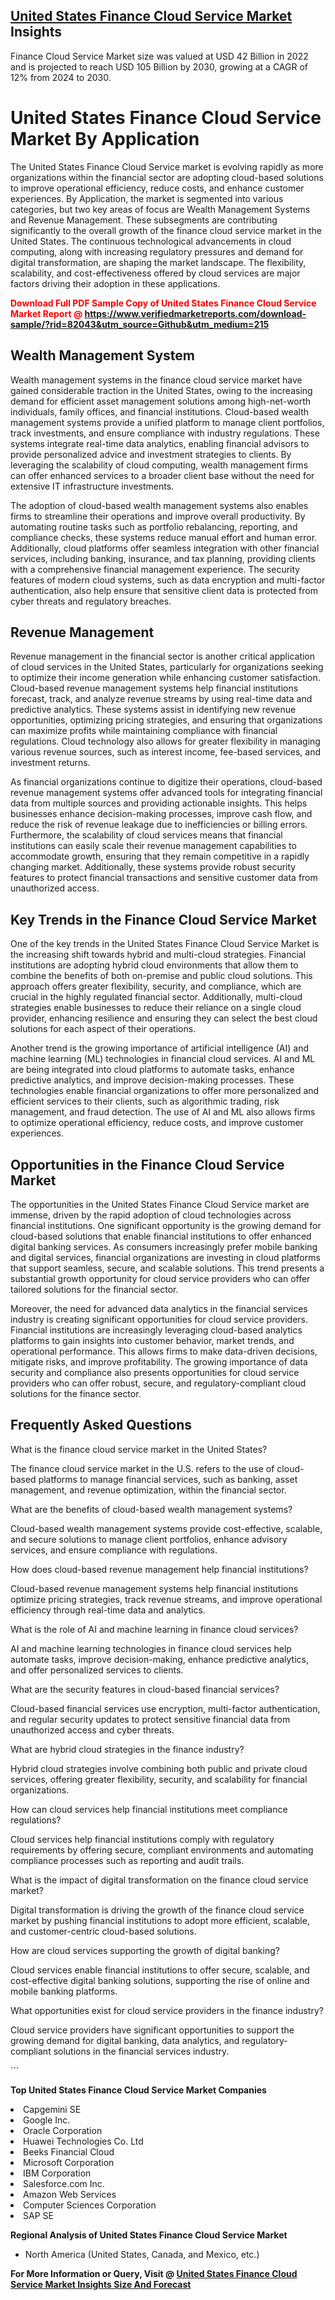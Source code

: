 <h2><a href="https://www.verifiedmarketreports.com/download-sample/?rid=82043&amp;utm_source=Github&amp;utm_medium=215" target="_blank">United States Finance Cloud Service Market</a> Insights</h2><p>Finance Cloud Service Market size was valued at USD 42 Billion in 2022 and is projected to reach USD 105 Billion by 2030, growing at a CAGR of 12% from 2024 to 2030.</p><p><h1>United States Finance Cloud Service Market By Application</h1><p>The United States Finance Cloud Service market is evolving rapidly as more organizations within the financial sector are adopting cloud-based solutions to improve operational efficiency, reduce costs, and enhance customer experiences. By Application, the market is segmented into various categories, but two key areas of focus are Wealth Management Systems and Revenue Management. These subsegments are contributing significantly to the overall growth of the finance cloud service market in the United States. The continuous technological advancements in cloud computing, along with increasing regulatory pressures and demand for digital transformation, are shaping the market landscape. The flexibility, scalability, and cost-effectiveness offered by cloud services are major factors driving their adoption in these applications.</p><p><strong><p><span class=""><span style="color: #ff0000;"><strong>Download Full PDF Sample Copy of United States Finance Cloud Service Market Report</strong> @ </span><a href="https://www.verifiedmarketreports.com/download-sample/?rid=82043&amp;utm_source=Github&amp;utm_medium=215" target="_blank">https://www.verifiedmarketreports.com/download-sample/?rid=82043&amp;utm_source=Github&amp;utm_medium=215</a></span></p></strong></p><h2>Wealth Management System</h2><p>Wealth management systems in the finance cloud service market have gained considerable traction in the United States, owing to the increasing demand for efficient asset management solutions among high-net-worth individuals, family offices, and financial institutions. Cloud-based wealth management systems provide a unified platform to manage client portfolios, track investments, and ensure compliance with industry regulations. These systems integrate real-time data analytics, enabling financial advisors to provide personalized advice and investment strategies to clients. By leveraging the scalability of cloud computing, wealth management firms can offer enhanced services to a broader client base without the need for extensive IT infrastructure investments.</p><p>The adoption of cloud-based wealth management systems also enables firms to streamline their operations and improve overall productivity. By automating routine tasks such as portfolio rebalancing, reporting, and compliance checks, these systems reduce manual effort and human error. Additionally, cloud platforms offer seamless integration with other financial services, including banking, insurance, and tax planning, providing clients with a comprehensive financial management experience. The security features of modern cloud systems, such as data encryption and multi-factor authentication, also help ensure that sensitive client data is protected from cyber threats and regulatory breaches.</p><h2>Revenue Management</h2><p>Revenue management in the financial sector is another critical application of cloud services in the United States, particularly for organizations seeking to optimize their income generation while enhancing customer satisfaction. Cloud-based revenue management systems help financial institutions forecast, track, and analyze revenue streams by using real-time data and predictive analytics. These systems assist in identifying new revenue opportunities, optimizing pricing strategies, and ensuring that organizations can maximize profits while maintaining compliance with financial regulations. Cloud technology also allows for greater flexibility in managing various revenue sources, such as interest income, fee-based services, and investment returns.</p><p>As financial organizations continue to digitize their operations, cloud-based revenue management systems offer advanced tools for integrating financial data from multiple sources and providing actionable insights. This helps businesses enhance decision-making processes, improve cash flow, and reduce the risk of revenue leakage due to inefficiencies or billing errors. Furthermore, the scalability of cloud services means that financial institutions can easily scale their revenue management capabilities to accommodate growth, ensuring that they remain competitive in a rapidly changing market. Additionally, these systems provide robust security features to protect financial transactions and sensitive customer data from unauthorized access.</p><h2>Key Trends in the Finance Cloud Service Market</h2><p>One of the key trends in the United States Finance Cloud Service Market is the increasing shift towards hybrid and multi-cloud strategies. Financial institutions are adopting hybrid cloud environments that allow them to combine the benefits of both on-premise and public cloud solutions. This approach offers greater flexibility, security, and compliance, which are crucial in the highly regulated financial sector. Additionally, multi-cloud strategies enable businesses to reduce their reliance on a single cloud provider, enhancing resilience and ensuring they can select the best cloud solutions for each aspect of their operations.</p><p>Another trend is the growing importance of artificial intelligence (AI) and machine learning (ML) technologies in financial cloud services. AI and ML are being integrated into cloud platforms to automate tasks, enhance predictive analytics, and improve decision-making processes. These technologies enable financial organizations to offer more personalized and efficient services to their clients, such as algorithmic trading, risk management, and fraud detection. The use of AI and ML also allows firms to optimize operational efficiency, reduce costs, and improve customer experiences.</p><h2>Opportunities in the Finance Cloud Service Market</h2><p>The opportunities in the United States Finance Cloud Service market are immense, driven by the rapid adoption of cloud technologies across financial institutions. One significant opportunity is the growing demand for cloud-based solutions that enable financial institutions to offer enhanced digital banking services. As consumers increasingly prefer mobile banking and digital services, financial organizations are investing in cloud platforms that support seamless, secure, and scalable solutions. This trend presents a substantial growth opportunity for cloud service providers who can offer tailored solutions for the financial sector.</p><p>Moreover, the need for advanced data analytics in the financial services industry is creating significant opportunities for cloud service providers. Financial institutions are increasingly leveraging cloud-based analytics platforms to gain insights into customer behavior, market trends, and operational performance. This allows firms to make data-driven decisions, mitigate risks, and improve profitability. The growing importance of data security and compliance also presents opportunities for cloud service providers who can offer robust, secure, and regulatory-compliant cloud solutions for the finance sector.</p><h2>Frequently Asked Questions</h2><p>What is the finance cloud service market in the United States?</p><p>The finance cloud service market in the U.S. refers to the use of cloud-based platforms to manage financial services, such as banking, asset management, and revenue optimization, within the financial sector.</p><p>What are the benefits of cloud-based wealth management systems?</p><p>Cloud-based wealth management systems provide cost-effective, scalable, and secure solutions to manage client portfolios, enhance advisory services, and ensure compliance with regulations.</p><p>How does cloud-based revenue management help financial institutions?</p><p>Cloud-based revenue management systems help financial institutions optimize pricing strategies, track revenue streams, and improve operational efficiency through real-time data and analytics.</p><p>What is the role of AI and machine learning in finance cloud services?</p><p>AI and machine learning technologies in finance cloud services help automate tasks, improve decision-making, enhance predictive analytics, and offer personalized services to clients.</p><p>What are the security features in cloud-based financial services?</p><p>Cloud-based financial services use encryption, multi-factor authentication, and regular security updates to protect sensitive financial data from unauthorized access and cyber threats.</p><p>What are hybrid cloud strategies in the finance industry?</p><p>Hybrid cloud strategies involve combining both public and private cloud services, offering greater flexibility, security, and scalability for financial organizations.</p><p>How can cloud services help financial institutions meet compliance regulations?</p><p>Cloud services help financial institutions comply with regulatory requirements by offering secure, compliant environments and automating compliance processes such as reporting and audit trails.</p><p>What is the impact of digital transformation on the finance cloud service market?</p><p>Digital transformation is driving the growth of the finance cloud service market by pushing financial institutions to adopt more efficient, scalable, and customer-centric cloud-based solutions.</p><p>How are cloud services supporting the growth of digital banking?</p><p>Cloud services enable financial institutions to offer secure, scalable, and cost-effective digital banking solutions, supporting the rise of online and mobile banking platforms.</p><p>What opportunities exist for cloud service providers in the finance industry?</p><p>Cloud service providers have significant opportunities to support the growing demand for digital banking, data analytics, and regulatory-compliant solutions in the financial services industry.</p>```</p><p><strong>Top United States Finance Cloud Service Market Companies</strong></p><div data-test-id=""><p><li>Capgemini SE</li><li> Google Inc.</li><li> Oracle Corporation</li><li> Huawei Technologies Co. Ltd</li><li> Beeks Financial Cloud</li><li> Microsoft Corporation</li><li> IBM Corporation</li><li> Salesforce.com Inc.</li><li> Amazon Web Services</li><li> Computer Sciences Corporation</li><li> SAP SE</li></p><div><strong>Regional Analysis of&nbsp;United States Finance Cloud Service Market</strong></div><ul><li dir="ltr"><p dir="ltr">North America&nbsp;(United States, Canada, and Mexico, etc.)</p></li></ul><p><strong>For More Information or Query, Visit @&nbsp;</strong><strong><a href="https://www.verifiedmarketreports.com/product/global-finance-cloud-service-market-growth-status-and-outlook-2019-2024/?utm_source=Github&amp;utm_medium=215" target="_blank">United States Finance Cloud Service Market Insights Size And Forecast</a></strong></p></div>
